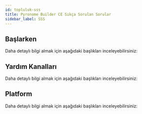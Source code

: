 ```yaml
---
id: topluluk-sss
title: Pyronome Builder CE Sıkça Sorulan Sorular
sidebar_label: SSS
---
```


## Başlarken
Daha detaylı bilgi almak için aşağıdaki başlıkları inceleyebilirsiniz:

## Yardım Kanalları
Daha detaylı bilgi almak için aşağıdaki başlıkları inceleyebilirsiniz:

## Platform
Daha detaylı bilgi almak için aşağıdaki başlıkları inceleyebilirsiniz: